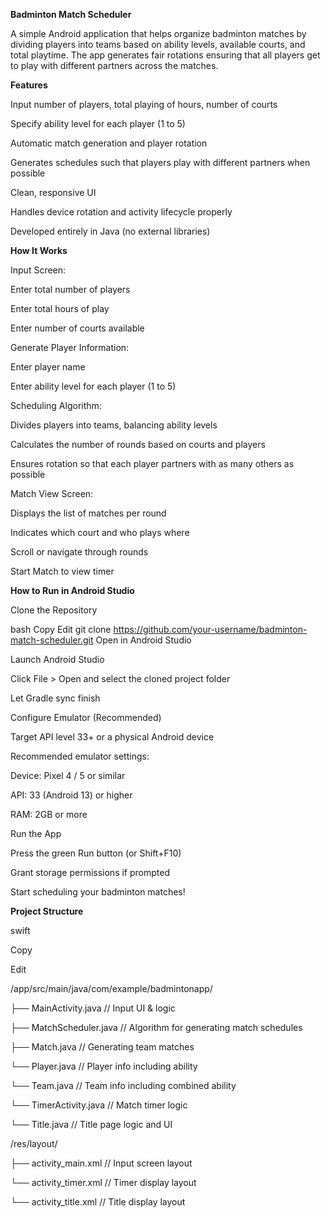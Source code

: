 **Badminton Match Scheduler**


A simple Android application that helps organize badminton matches by dividing players into teams based on ability levels, available courts, and total playtime. 
The app generates fair rotations ensuring that all players get to play with different partners across the matches.

**Features**


Input number of players, total playing of hours, number of courts

Specify ability level for each player (1 to 5)

Automatic match generation and player rotation

Generates schedules such that players play with different partners when possible

Clean, responsive UI

Handles device rotation and activity lifecycle properly

Developed entirely in Java (no external libraries)

**How It Works**


Input Screen:

Enter total number of players

Enter total hours of play

Enter number of courts available

Generate Player Information:

Enter player name

Enter ability level for each player (1 to 5)

Scheduling Algorithm:

Divides players into teams, balancing ability levels

Calculates the number of rounds based on courts and players

Ensures rotation so that each player partners with as many others as possible

Match View Screen:

Displays the list of matches per round

Indicates which court and who plays where

Scroll or navigate through rounds

Start Match to view timer

**How to Run in Android Studio**


Clone the Repository

bash
Copy
Edit
git clone https://github.com/your-username/badminton-match-scheduler.git
Open in Android Studio

Launch Android Studio

Click File > Open and select the cloned project folder

Let Gradle sync finish

Configure Emulator (Recommended)

Target API level 33+ or a physical Android device

Recommended emulator settings:

Device: Pixel 4 / 5 or similar

API: 33 (Android 13) or higher

RAM: 2GB or more

Run the App

Press the green Run button (or Shift+F10)

Grant storage permissions if prompted

Start scheduling your badminton matches!

**Project Structure**


swift


Copy


Edit


/app/src/main/java/com/example/badmintonapp/


├── MainActivity.java          // Input UI & logic


├── MatchScheduler.java        // Algorithm for generating match schedules


├── Match.java                 // Generating team matches


└── Player.java                // Player info including ability


└── Team.java                  // Team info including combined ability


└── TimerActivity.java         // Match timer logic


└── Title.java                 // Title page logic and UI


/res/layout/


├── activity_main.xml          // Input screen layout


└── activity_timer.xml         // Timer display layout


└── activity_title.xml         // Title display layout
